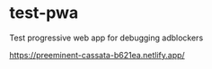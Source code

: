 # test-pwa
Test progressive web app for debugging adblockers

https://preeminent-cassata-b621ea.netlify.app/

